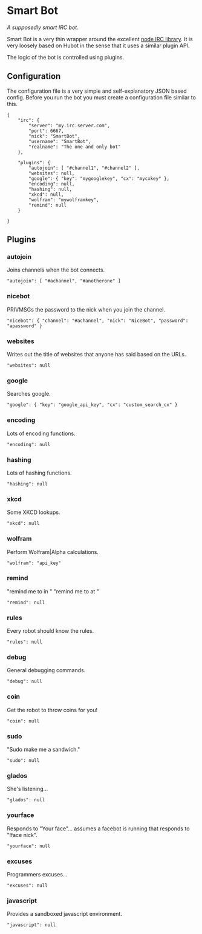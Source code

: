 # Smart Bot

_A supposedly smart IRC bot._

Smart Bot is a very thin wrapper around the excellent [node IRC library][0]. It
is very loosely based on Hubot in the sense that it uses a similar plugin API.

The logic of the bot is controlled using plugins.

## Configuration

The configuration file is a very simple and self-explanatory JSON based config.
Before you run the bot you must create a configuration file similar to this.

	{
		"irc": {
			"server": "my.irc.server.com",
			"port": 6667,
			"nick": "SmartBot",
			"username": "SmartBot",
			"realname": "The one and only bot"
		},

		"plugins": {
			"autojoin": [ "#channel1", "#channel2" ],
			"websites": null,
			"google": { "key": "mygooglekey", "cx": "mycxkey" },
			"encoding": null,
			"hashing": null,
			"xkcd": null,
			"wolfram": "mywolframkey",
			"remind": null
		}

	}

## Plugins

### autojoin

Joins channels when the bot connects.

	"autojoin": [ "#achannel", "#anotherone" ]

### nicebot

PRIVMSGs the password to the nick when you join the channel.

	"nicebot": { "channel": "#achannel", "nick": "NiceBot", "password": "apassword" }

### websites

Writes out the title of websites that anyone has said based on the URLs.

	"websites": null

### google

Searches google.

	"google": { "key": "google_api_key", "cx": "custom_search_cx" }

### encoding

Lots of encoding functions.

	"encoding": null

### hashing

Lots of hashing functions.

	"hashing": null

### xkcd

Some XKCD lookups.

	"xkcd": null

### wolfram

Perform Wolfram|Alpha calculations.

	"wolfram": "api_key"

### remind

"remind me to <action> in <time>"
"remind me to <action> at <time>"

	"remind": null

### rules

Every robot should know the rules.

	"rules": null

### debug

General debugging commands.

	"debug": null

### coin

Get the robot to throw coins for you!

	"coin": null

### sudo

"Sudo make me a sandwich."

	"sudo": null

### glados

She's listening...

	"glados": null

### yourface

Responds to "Your face"... assumes a facebot is running that responds to "!face nick".

	"yourface": null

### excuses

Programmers excuses...

	"excuses": null

### javascript

Provides a sandboxed javascript environment.

	"javascript": null

[0]: https://github.com/martynsmith/node-irc
